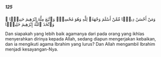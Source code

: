 ##### 125

<span class="ayah">وَمَنْ أَحْسَنُ دِينًۭا مِّمَّنْ أَسْلَمَ وَجْهَهُۥ لِلَّهِ وَهُوَ مُحْسِنٌۭ وَٱتَّبَعَ مِلَّةَ إِبْرَٰهِيمَ حَنِيفًۭا ۗ وَٱتَّخَذَ ٱللَّهُ إِبْرَٰهِيمَ خَلِيلًۭا</span>

<span class="ayah_translation">Dan siapakah yang lebih baik agamanya dari pada orang yang ikhlas menyerahkan dirinya kepada Allah, sedang diapun mengerjakan kebaikan, dan ia mengikuti agama Ibrahim yang lurus? Dan Allah mengambil Ibrahim menjadi kesayangan-Nya.</span>
